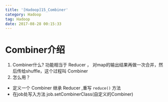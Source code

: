 ```yaml
---
title: '[Hadoop]15_Combiner'
category: Hadoop
tag: Hadoop
date: 2017-08-28 00:15:33
---
```


# Combiner介绍

1. Combiner什么?
功能相当于 Reducer ， 对map的输出结果再做一次合并，然后传给shuffle，这个过程叫 Combiner
2. 怎么用？
- 定义一个 Combiner 继承 Reducer ,重写 `reduce()` 方法
- 在job处写入方法  job.setCombinerClass(自定义的Combiner)
